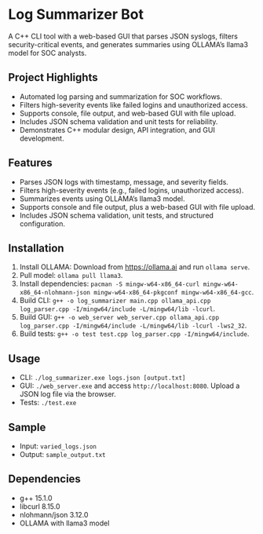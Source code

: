 # Log Summarizer Bot
A C++ CLI tool with a web-based GUI that parses JSON syslogs, filters security-critical events, and generates summaries using OLLAMA’s llama3 model for SOC analysts.

## Project Highlights
- Automated log parsing and summarization for SOC workflows.
- Filters high-severity events like failed logins and unauthorized access.
- Supports console, file output, and web-based GUI with file upload.
- Includes JSON schema validation and unit tests for reliability.
- Demonstrates C++ modular design, API integration, and GUI development.

## Features
- Parses JSON logs with timestamp, message, and severity fields.
- Filters high-severity events (e.g., failed logins, unauthorized access).
- Summarizes events using OLLAMA’s llama3 model.
- Supports console and file output, plus a web-based GUI with file upload.
- Includes JSON schema validation, unit tests, and structured configuration.

## Installation
1. Install OLLAMA: Download from https://ollama.ai and run `ollama serve`.
2. Pull model: `ollama pull llama3`.
3. Install dependencies: `pacman -S mingw-w64-x86_64-curl mingw-w64-x86_64-nlohmann-json mingw-w64-x86_64-pkgconf mingw-w64-x86_64-gcc`.
4. Build CLI: `g++ -o log_summarizer main.cpp ollama_api.cpp log_parser.cpp -I/mingw64/include -L/mingw64/lib -lcurl`.
5. Build GUI: `g++ -o web_server web_server.cpp ollama_api.cpp log_parser.cpp -I/mingw64/include -L/mingw64/lib -lcurl -lws2_32`.
6. Build tests: `g++ -o test test.cpp log_parser.cpp -I/mingw64/include`.

## Usage
- CLI: `./log_summarizer.exe logs.json [output.txt]`
- GUI: `./web_server.exe` and access `http://localhost:8080`. Upload a JSON log file via the browser.
- Tests: `./test.exe`

## Sample
- Input: `varied_logs.json`
- Output: `sample_output.txt`

## Dependencies
- g++ 15.1.0
- libcurl 8.15.0
- nlohmann/json 3.12.0
- OLLAMA with llama3 model
